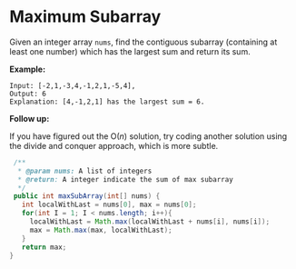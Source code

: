# Maximum Subarray

Given an integer array `nums`, find the contiguous subarray \(containing at least one number\) which has the largest sum and return its sum.

**Example:**

```text
Input: [-2,1,-3,4,-1,2,1,-5,4],
Output: 6
Explanation: [4,-1,2,1] has the largest sum = 6.
```

**Follow up:**

If you have figured out the O\(_n_\) solution, try coding another solution using the divide and conquer approach, which is more subtle.

```java
 /**     
  * @param nums: A list of integers
  * @return: A integer indicate the sum of max subarray
  */
 public int maxSubArray(int[] nums) {
   int localWithLast = nums[0], max = nums[0];
   for(int I = 1; I < nums.length; i++){
     localWithLast = Math.max(localWithLast + nums[i], nums[i]);
     max = Math.max(max, localWithLast);
   }
   return max;
}
```



